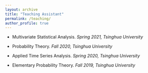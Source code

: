 ```yaml
---
layout: archive
title: "Teaching Assistant"
permalink: /teaching/
author_profile: true
---
```


- Multivariate Statistical Analysis. _Spring 2021, Tsinghua University_

- Probability Theory.  _Fall 2020, Tsinghua University_

- Applied Time Series Analysis.   _Spring 2020, Tsinghua University_

- Elementary Probability Theory.   _Fall 2019, Tsinghua University_
